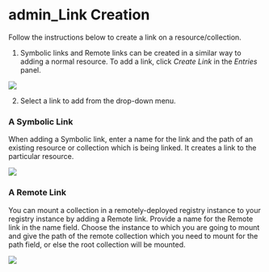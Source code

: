 # admin\_Link Creation

Follow the instructions below to create a link on a resource/collection.

1. Symbolic links and Remote links can be created in a similar way to adding a normal resource. To add a link, click *Create Link* in the *Entries* panel.

![](/assets/attachments/126562639/126562641.png)

2. Select a link to add from the drop-down menu.

### A Symbolic Link

When adding a Symbolic link, enter a name for the link and the path of an existing resource or collection which is being linked. It creates a link to the particular resource.

![](/assets/attachments/126562639/126562640.png)

### A Remote Link

You can mount a collection in a remotely-deployed registry instance to your registry instance by adding a Remote link. Provide a name for the Remote link in the name field. Choose the instance to which you are going to mount and give the path of the remote collection which you need to mount for the path field, or else the root collection will be mounted.

![](/assets/attachments/126562639/126562642.png)
